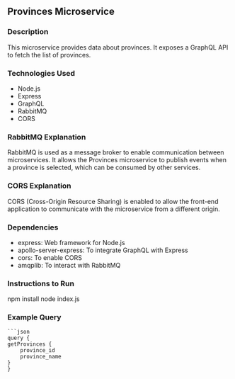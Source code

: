 ## Provinces Microservice
### Description
This microservice provides data about provinces. It exposes a GraphQL API to fetch the list of provinces.
### Technologies Used
- Node.js
- Express
- GraphQL
- RabbitMQ
- CORS
### RabbitMQ Explanation
RabbitMQ is used as a message broker to enable communication between microservices. It allows the Provinces microservice to publish events when a province is selected, which can be consumed by other services.
### CORS Explanation
CORS (Cross-Origin Resource Sharing) is enabled to allow the front-end application to communicate with the microservice from a different origin.
### Dependencies
- express: Web framework for Node.js
- apollo-server-express: To integrate GraphQL with Express
- cors: To enable CORS
- amqplib: To interact with RabbitMQ
### Instructions to Run
npm install
node index.js
### Example Query
    ```json
    query {
    getProvinces {
        province_id
        province_name
    }
    }

